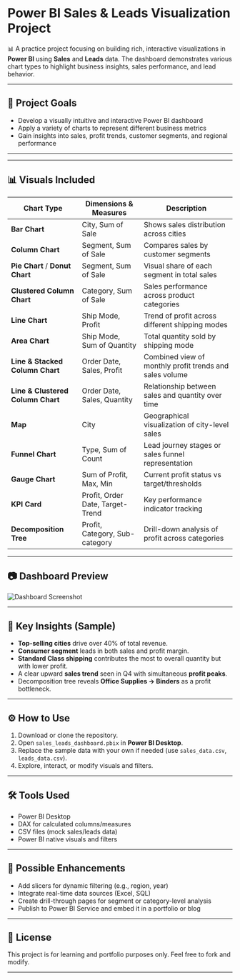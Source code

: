 # Power BI Sales & Leads Visualization Project

📊 A practice project focusing on building rich, interactive visualizations in **Power BI** using **Sales** and **Leads** data. The dashboard demonstrates various chart types to highlight business insights, sales performance, and lead behavior.

---

## 📌 Project Goals

- Develop a visually intuitive and interactive Power BI dashboard
- Apply a variety of charts to represent different business metrics
- Gain insights into sales, profit trends, customer segments, and regional performance

---

---

## 📊 Visuals Included

| Chart Type | Dimensions & Measures | Description |
|------------|------------------------|-------------|
| **Bar Chart** | City, Sum of Sale | Shows sales distribution across cities |
| **Column Chart** | Segment, Sum of Sale | Compares sales by customer segments |
| **Pie Chart** / **Donut Chart** | Segment, Sum of Sale | Visual share of each segment in total sales |
| **Clustered Column Chart** | Category, Sum of Sale | Sales performance across product categories |
| **Line Chart** | Ship Mode, Profit | Trend of profit across different shipping modes |
| **Area Chart** | Ship Mode, Sum of Quantity | Total quantity sold by shipping mode |
| **Line & Stacked Column Chart** | Order Date, Sales, Profit | Combined view of monthly profit trends and sales volume |
| **Line & Clustered Column Chart** | Order Date, Sales, Quantity | Relationship between sales and quantity over time |
| **Map** | City | Geographical visualization of city-level sales |
| **Funnel Chart** | Type, Sum of Count | Lead journey stages or sales funnel representation |
| **Gauge Chart** | Sum of Profit, Max, Min | Current profit status vs target/thresholds |
| **KPI Card** | Profit, Order Date, Target-Trend | Key performance indicator tracking |
| **Decomposition Tree** | Profit, Category, Sub-category | Drill-down analysis of profit across categories |

---

## 📷 Dashboard Preview

![Dashboard Screenshot](images/dashboard_preview.png)

---

## 🧠 Key Insights (Sample)

- **Top-selling cities** drive over 40% of total revenue.
- **Consumer segment** leads in both sales and profit margin.
- **Standard Class shipping** contributes the most to overall quantity but with lower profit.
- A clear upward **sales trend** seen in Q4 with simultaneous **profit peaks**.
- Decomposition tree reveals **Office Supplies → Binders** as a profit bottleneck.

---

## ⚙️ How to Use

1. Download or clone the repository.
2. Open `sales_leads_dashboard.pbix` in **Power BI Desktop**.
3. Replace the sample data with your own if needed (use `sales_data.csv`, `leads_data.csv`).
4. Explore, interact, or modify visuals and filters.

---

## 🛠 Tools Used

- Power BI Desktop
- DAX for calculated columns/measures
- CSV files (mock sales/leads data)
- Power BI native visuals and filters

---

## 📌 Possible Enhancements

- Add slicers for dynamic filtering (e.g., region, year)
- Integrate real-time data sources (Excel, SQL)
- Create drill-through pages for segment or category-level analysis
- Publish to Power BI Service and embed it in a portfolio or blog

---

## 📄 License

This project is for learning and portfolio purposes only. Feel free to fork and modify.

---


